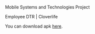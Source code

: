 Mobile Systems and Technologies Project

Employee DTR | Cloverlife

You can download apk [here]([https://pages.github.com/](https://drive.google.com/file/d/1LvHqXkQPEbAfLFnTk_-Oi-EJdaaBIXOq/view?usp=sharing)https://drive.google.com/file/d/1LvHqXkQPEbAfLFnTk_-Oi-EJdaaBIXOq/view?usp=sharing).
